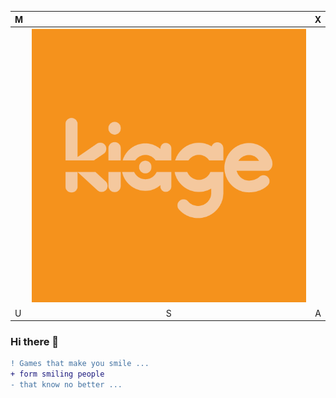 |    M    |            | X   |
| ------------- |:-------------:| -----:|
|       | ![Kiage](./img/kiage_logo_sm.png "Kiage Logo")      |    |
| U |   S    |  A  |

### Hi there 👋

<!--
**teamkiage/teamkiage** is a ✨ _special_ ✨ repository because its `README.md` (this file) appears on your GitHub profile.

Here are some ideas to get you started:

- 🔭 I’m currently working on ...
- 🌱 I’m currently learning ...
- 👯 I’m looking to collaborate on ...
- 🤔 I’m looking for help with ...
- 💬 Ask me about ...
- 📫 How to reach me: ...
- 😄 Pronouns: ...
- ⚡ Fun fact: ...
```diff
- text in red
+ text in green
! Want to hear a coll idea for a game...?
# text in gray
@@ text in purple (and bold)@@
```

-->


```diff
! Games that make you smile ...
+ form smiling people
- that know no better ...
```
